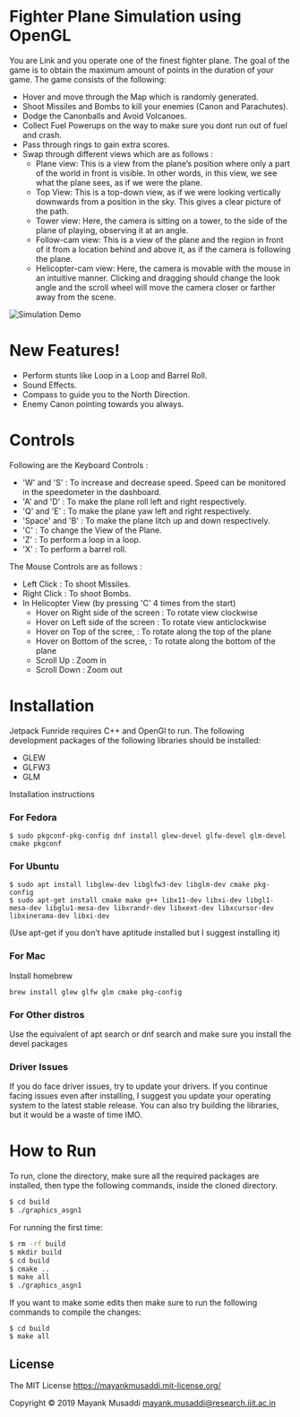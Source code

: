 # Fighter Plane Simulation using OpenGL

You are Link and you operate one of the finest fighter plane.
The goal of the game is to obtain the maximum amount of points in the duration of your game.  The game consists of the following:
  - Hover and move through the Map which is randomly generated.
  - Shoot Missiles and Bombs to kill your enemies (Canon and Parachutes).
  - Dodge the Canonballs and Avoid Volcanoes.
  - Collect Fuel Powerups on the way to make sure you dont run out of fuel and crash.
  - Pass through rings to gain extra scores.
  - Swap through different views which are as follows :
  	- Plane view: This is a view from the plane’s position where only a part of the world in front is visible. In other words, in this view, we see what the plane sees, as if we were the plane.
  	- Top View: This is a top-down view, as if we were looking vertically downwards from a position in the sky. This gives a clear picture of the path.
  	- Tower view: Here, the camera is sitting on a tower, to the side of the plane of playing, observing it at an angle.
  	- Follow-cam view: This is a view of the plane and the region in front of it from a location behind and above it, as if the camera is following the plane.
  	- Helicopter-cam view: Here, the camera is movable with the mouse in an intuitive manner. Clicking and dragging should change the look angle and the scroll wheel will move the camera closer or farther away from the scene.

![Simulation Demo](demo.gif)

# New Features!

  - Perform stunts like Loop in a Loop and Barrel Roll.
  - Sound Effects.
  - Compass to guide you to the North Direction.
  - Enemy Canon pointing towards you always.

# Controls

Following are the Keyboard Controls : 
  - 'W' and 'S' : To increase and decrease speed. Speed can be monitored in the speedometer in the dashboard.
  - 'A' and 'D' : To make the plane roll left and right respectively.
  - 'Q' and 'E' : To make the plane yaw left and right respectively.
  - 'Space' and 'B' : To make the plane litch up and down respectively.
  - 'C' : To change the View of the Plane.
  - 'Z' : To perform a loop in a loop.
  - 'X' : To perform a barrel roll.

The Mouse Controls are as follows : 
  - Left Click : To shoot Missiles.
  - Right Click : To shoot Bombs.
  - In Helicopter View (by pressing 'C' 4 times from the start)
  	- Hover on Right side of the screen : To rotate view clockwise
  	- Hover on Left side of the screen : To rotate view anticlockwise
  	- Hover on Top of the scree, : To rotate along the top of the plane
  	- Hover on Bottom of the scree, : To rotate along the bottom of the plane
  	- Scroll Up : Zoom in
  	- Scroll Down : Zoom out

# Installation

Jetpack Funride requires C++ and OpenGl to run.
The following development packages of the following libraries should be installed:
 - GLEW
 - GLFW3
 - GLM

Installation instructions
### For Fedora
```
$ sudo pkgconf-pkg-config dnf install glew-devel glfw-devel glm-devel cmake pkgconf 
```
### For Ubuntu
```
$ sudo apt install libglew-dev libglfw3-dev libglm-dev cmake pkg-config
$ sudo apt-get install cmake make g++ libx11-dev libxi-dev libgl1-mesa-dev libglu1-mesa-dev libxrandr-dev libxext-dev libxcursor-dev libxinerama-dev libxi-dev
```
(Use apt-get if you don’t have aptitude installed but I suggest installing it)
### For Mac
Install homebrew
```
brew install glew glfw glm cmake pkg-config
```
### For Other distros
Use the equivalent of apt search or dnf search and make sure you install the devel packages
### Driver Issues
If you do face driver issues, try to update your drivers. If you continue facing issues even after installing, I suggest you update your operating system to the latest stable release. You can also try building the libraries, but it would be a waste of time IMO.

# How to Run

To run, clone the directory, make sure all the required packages are installed, then type the following commands, inside the cloned directory.

```sh
$ cd build
$ ./graphics_asgn1
```

For running the first time:

```sh
$ rm -rf build
$ mkdir build
$ cd build
$ cmake ..
$ make all
$ ./graphics_asgn1
```

If you want to make some edits then make sure to run the following commands to compile the changes:
```
$ cd build
$ make all
```

License
-------
The MIT License https://mayankmusaddi.mit-license.org/

Copyright &copy; 2019 Mayank Musaddi <mayank.musaddi@research.iiit.ac.in>
